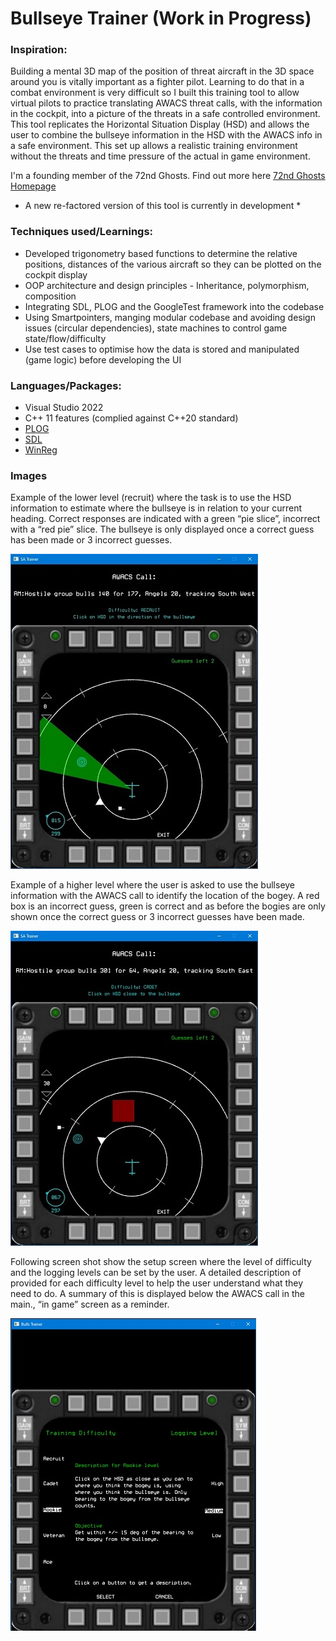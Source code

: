 # Bullseye Trainer (Work in Progress)

### Inspiration:
Building a mental 3D map of the position of threat aircraft in the 3D space around you is vitally important as a fighter pilot. Learning to do that in a combat environment is very difficult so I built this training tool to allow virtual pilots to practice translating AWACS threat calls, with the information in the cockpit, into a picture of the threats in a safe controlled environment. This tool replicates the Horizontal Situation Display (HSD) and allows the user to combine the bullseye information in the HSD with the AWACS info in a safe environment. This set up allows a realistic training environment without the threats and time pressure of the actual in game environment.

I'm a founding member of the 72nd Ghosts. Find out more here [72nd Ghosts Homepage](http://72-ghosts.com/)

* A new re-factored version of this tool is currently in development *

### Techniques used/Learnings:
- Developed trigonometry based functions to determine the relative positions, distances of the various aircraft so they can be plotted on the cockpit display 
- OOP architecture and design principles - Inheritance, polymorphism, composition
- Integrating SDL, PLOG and the GoogleTest framework into the codebase
- Using Smartpointers, manging modular codebase and avoiding design issues (circular dependencies), state machines to control game state/flow/difficulty
- Use test cases to optimise how the data is stored and manipulated (game logic) before developing the UI

### Languages/Packages:
- Visual Studio 2022
- C++ 11 features (complied against C++20 standard)
- [PLOG](https://github.com/SergiusTheBest/plog)
- [SDL](https://www.libsdl.org/)
- [WinReg](https://github.com/GiovanniDicanio/WinReg)

### Images
Example of the lower level (recruit) where the task is to use the HSD information to estimate where the bullseye is in relation to your current heading. Correct responses are indicated with a green “pie slice”, incorrect with a “red pie” slice. The bullseye is only displayed once a correct guess has been made or 3 incorrect guesses.

![Start Screen](Images/SA_Trainer1.jpg)

Example of a higher level where the user is asked to use the bullseye information with the AWACS call to identify the location of the bogey. A red box is an incorrect guess, green is correct and as before the bogies are only shown once the correct guess or 3 incorrect guesses have been made.

![Incorrect Guess](Images/SA_Trainer2.jpg)

Following screen shot show the setup screen where the level of difficulty and the logging levels can be set by the user. A detailed description of provided for each difficulty level to help the user understand what they need to do. A summary of this is displayed below the AWACS call in the main., “in game” screen as a reminder.

![Setup Screen](Images/SetupScreen.jpg)

